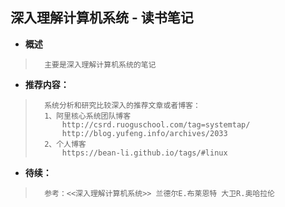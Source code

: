 ## 深入理解计算机系统 - 读书笔记
- **概述**
>       主要是深入理解计算机系统的笔记
>
>
>
>

- **推荐内容：**
>       系统分析和研究比较深入的推荐文章或者博客：
>       1、阿里核心系统团队博客
>           http://csrd.ruoguschool.com/tag=systemtap/
>           http://blog.yufeng.info/archives/2033   
>       2、个人博客
>           https://bean-li.github.io/tags/#linux
>
>
>
>
>
>
>
>
>
>
>
>
>
>
>
>
>

- **待续：**
>       参考：<<深入理解计算机系统>> 兰德尔E.布莱恩特 大卫R.奥哈拉伦
>
>
>
>
>
>
>
>
>
>
>
>
>
